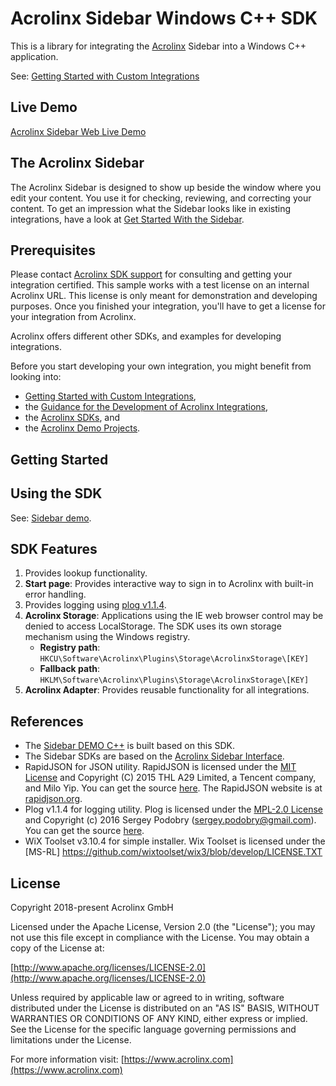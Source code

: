 # Acrolinx Sidebar Windows C++ SDK

This is a library for integrating the [Acrolinx](https://www.acrolinx.com/) Sidebar into a Windows C++ application.

See: [Getting Started with Custom Integrations](https://docs.acrolinx.com/customintegrations)

## Live Demo

[Acrolinx Sidebar Web Live Demo](https://acrolinx.github.io/acrolinx-sidebar-demo/samples/index.html)

## The Acrolinx Sidebar

The Acrolinx Sidebar is designed to show up beside the window where you edit your content.
You use it for checking, reviewing, and correcting your content.
To get an impression what the Sidebar looks like in existing integrations, have a look at
[Get Started With the Sidebar](https://docs.acrolinx.com/coreplatform/latest/en/the-sidebar/get-started-with-the-sidebar).

## Prerequisites

Please contact [Acrolinx SDK support](https://github.com/acrolinx/acrolinx-coding-guidance/blob/master/topics/sdk-support.md)
for consulting and getting your integration certified.
This sample works with a test license on an internal Acrolinx URL.
This license is only meant for demonstration and developing purposes.
Once you finished your integration, you'll have to get a license for your integration from Acrolinx.
  
Acrolinx offers different other SDKs, and examples for developing integrations.

Before you start developing your own integration, you might benefit from looking into:

* [Getting Started with Custom Integrations](https://docs.acrolinx.com/customintegrations),
* the [Guidance for the Development of Acrolinx Integrations](https://github.com/acrolinx/acrolinx-coding-guidance),
* the [Acrolinx SDKs](https://github.com/acrolinx?q=sdk), and
* the [Acrolinx Demo Projects](https://github.com/acrolinx?q=demo).

## Getting Started

## Using the SDK

See: [Sidebar demo](https://github.com/acrolinx/sidebar-demo-cpp/blob/master/README.md).

## SDK Features

1. Provides lookup functionality.
2. **Start page**: Provides interactive way to sign in to Acrolinx with built-in error handling.
3. Provides logging using [plog v1.1.4](https://github.com/SergiusTheBest/plog).
4. **Acrolinx Storage**: Applications using the IE web browser control may be denied to access LocalStorage.
   The SDK uses its own storage mechanism using the Windows registry.
   + **Registry path**: `HKCU\Software\Acrolinx\Plugins\Storage\AcrolinxStorage\[KEY]`
   + **Fallback path**: `HKLM\Software\Acrolinx\Plugins\Storage\AcrolinxStorage\[KEY]`
5. **Acrolinx Adapter**: Provides reusable functionality for all integrations.
  
## References

* The [Sidebar DEMO C++](https://github.com/acrolinx/sidebar-demo-cpp) is built based on this SDK.
* The Sidebar SDKs are based on the [Acrolinx Sidebar Interface](https://acrolinx.github.io/sidebar-sdk-js/).
* RapidJSON for JSON utility. RapidJSON is licensed under the [MIT License](https://github.com/Tencent/rapidjson/blob/master/license.txt)
  and Copyright (C) 2015 THL A29 Limited, a Tencent company, and Milo Yip. You can get the source [here](https://github.com/Tencent/rapidjson).
  The RapidJSON website is at [rapidjson.org](http://rapidjson.org/).
* Plog v1.1.4 for logging utility. Plog is licensed under the [MPL-2.0 License](https://github.com/SergiusTheBest/plog/blob/master/LICENSE)
  and Copyright (c) 2016 Sergey Podobry (sergey.podobry@gmail.com). You can get the source [here]( https://github.com/SergiusTheBest/plog).
* WiX Toolset v3.10.4 for simple installer. Wix Toolset is licensed under the [MS-RL] https://github.com/wixtoolset/wix3/blob/develop/LICENSE.TXT

## License

Copyright 2018-present Acrolinx GmbH

Licensed under the Apache License, Version 2.0 (the "License");
you may not use this file except in compliance with the License.
You may obtain a copy of the License at:

[http://www.apache.org/licenses/LICENSE-2.0](http://www.apache.org/licenses/LICENSE-2.0)

Unless required by applicable law or agreed to in writing, software
distributed under the License is distributed on an "AS IS" BASIS,
WITHOUT WARRANTIES OR CONDITIONS OF ANY KIND, either express or implied.
See the License for the specific language governing permissions and
limitations under the License.

For more information visit: [https://www.acrolinx.com](https://www.acrolinx.com)
